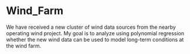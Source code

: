 # Wind_Farm
We have received a new cluster of wind data sources from the nearby operating wind project. My goal is to analyze using polynomial regression whether the new wind data can be used
to model long-term conditions at the wind farm.
